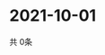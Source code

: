 # 2021-10-01
  共 0条

  <!-- BEGIN -->
  <!-- 最后更新时间Fri Oct 01 2021 18:04:02 GMT+0000 (Coordinated Universal Time) -->
  
  <!-- END -->
  
  